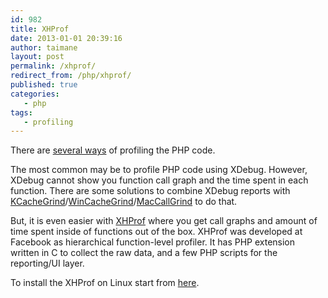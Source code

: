 ```yaml
---
id: 982
title: XHProf
date: 2013-01-01 20:39:16
author: taimane
layout: post
permalink: /xhprof/
redirect_from: /php/xhprof/ 
published: true
categories:
   - php
tags:
   - profiling
---
```

There are <a rel="nofollow" href="http://stackoverflow.com/questions/2145373/what-are-some-good-php-profilers-that-can-be-used">several ways</a> of profiling the PHP code.

The most common may be to profile PHP code using XDebug. However, XDebug cannot show you function call graph and the time spent in each function. There are some solutions to combine XDebug reports with <a rel="nofollow" href="http://kcachegrind.sf.net/">KCacheGrind</a>/<a rel="nofollow" href="http://sourceforge.net/projects/wincachegrind">WinCacheGrind</a>/<a rel="nofollow" href="http://www.maccallgrind.com/">MacCallGrind</a> to do that.

But, it is even easier with <a rel="nofollow" href="https://github.com/facebook/xhprof">XHProf</a> where you get call graphs and amount of time spent inside of functions out of the box. 
XHProf was developed at Facebook as hierarchical function-level profiler. It has  PHP extension written in C to collect the raw data, and a few PHP scripts for the reporting/UI layer.

To install the XHProf on Linux start from <a rel="nofollow" href="https://www.google.rs/search?q=install+xprof+on+linux&oq=install+xprof+on+linux&sugexp=chrome,mod=7&sourceid=chrome&ie=UTF-8">here</a>. 


